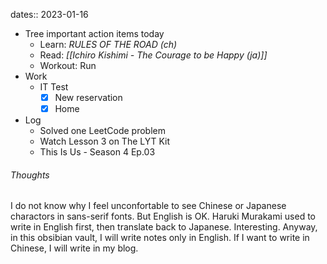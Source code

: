 dates:: 2023-01-16

- Tree important action items today
	- Learn: *RULES OF THE ROAD (ch)*
	- Read: *[[Ichiro Kishimi - The Courage to be Happy (ja)]]* 
	- Workout: Run
 - Work
	 - IT Test
		 - [x] New reservation
		 - [X] Home
- Log
	- Solved one LeetCode problem
	- Watch Lesson 3 on The LYT Kit
	- This Is Us - Season 4 Ep.03

###### Thoughts
I do not know why I feel unconfortable to see Chinese or Japanese charactors in sans-serif fonts. But English is OK. Haruki Murakami used to write in English first, then translate back to Japanese. Interesting. Anyway, in this obsibian vault, I will write notes only in English. If I want to write in Chinese, I will write in my blog.